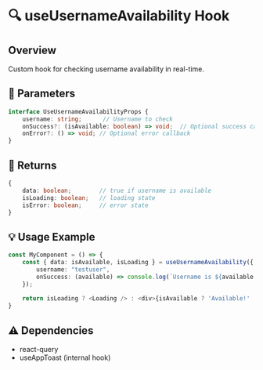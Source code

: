 # 🔍 useUsernameAvailability Hook

## Overview
Custom hook for checking username availability in real-time.

## 📝 Parameters
```typescript
interface UseUsernameAvailabilityProps {
    username: string;      // Username to check
    onSuccess?: (isAvailable: boolean) => void;  // Optional success callback
    onError?: () => void; // Optional error callback
}
```

## 🔄 Returns
```typescript
{
    data: boolean;        // true if username is available
    isLoading: boolean;   // loading state
    isError: boolean;     // error state
}
```

## 💡 Usage Example
```typescript
const MyComponent = () => {
    const { data: isAvailable, isLoading } = useUsernameAvailability({
        username: "testuser",
        onSuccess: (available) => console.log(`Username is ${available ? 'available' : 'taken'}`),
    });
    
    return isLoading ? <Loading /> : <div>{isAvailable ? 'Available!' : 'Taken!'}</div>;
}
```

## ⚠️ Dependencies
- react-query
- useAppToast (internal hook)
